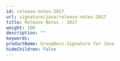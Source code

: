 ```yaml
---
id: release-notes-2017
url: signature/java/release-notes-2017
title: Release Notes - 2017
weight: 100
description: ""
keywords: 
productName: GroupDocs.Signature for Java
hideChildren: False
---
```

